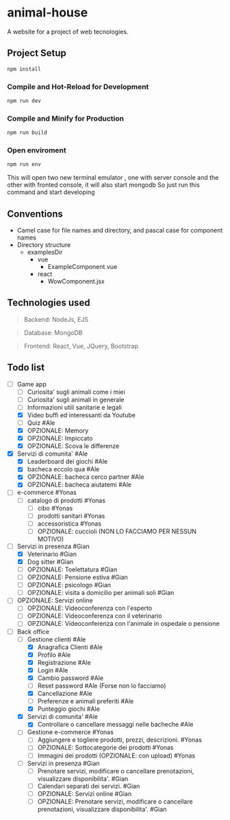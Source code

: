 # animal-house

A website for a project of web tecnologies.

## Project Setup

```sh
npm install
```

### Compile and Hot-Reload for Development

```sh
npm run dev
```

### Compile and Minify for Production

```sh
npm run build
```

### Open enviroment

```sh
npm run env
```

This will open two new terminal emulator , one with server console and the other
with fronted console, it will also start mongodb 
So just run this command and start developing

<!-- TODO: Explain how to deploy the project -->

## Conventions

- Camel case for file names and directory, and pascal case for component names
- Directory structure
  - examplesDir
    - vue
      - ExampleComponent.vue
    - react
      - WowComponent.jsx

## Technologies used

> Backend: NodeJs, EJS

> Database: MongoDB

> Frontend: React, Vue, JQuery, Bootstrap

## Todo list

- [ ] Game app
  - [ ] Curiosita' sugli animali come i miei
  - [ ] Curiosita' sugli animali in generale
  - [ ] Informazioni utili sanitarie e legali
  - [x] Video buffi ed interessanti da Youtube
  - [ ] Quiz #Ale
  - [x] OPZIONALE: Memory
  - [x] OPZIONALE: Impiccato
  - [x] OPZIONALE: Scova le differenze
- [x] Servizi di comunita' #Ale
  - [x] Leaderboard dei giochi #Ale
  - [x] bacheca eccolo qua #Ale
  - [x] OPZIONALE: bacheca cerco partner #Ale
  - [x] OPZIONALE: bacheca aiutatemi #Ale
- [ ] e-commerce #Yonas
  - [ ] catalogo di prodotti #Yonas
    - [ ] cibo #Yonas
    - [ ] prodotti sanitari #Yonas
    - [ ] accessoristica #Yonas
    - [ ] OPZIONALE: cuccioli (NON LO FACCIAMO PER NESSUN MOTIVO)
- [ ] Servizi in presenza #Gian
  - [X] Veterinario #Gian
  - [X] Dog sitter #Gian
  - [ ] OPZIONALE: Toelettatura #Gian
  - [ ] OPZIONALE: Pensione estiva #Gian
  - [ ] OPZIONALE: psicologo #Gian
  - [ ] OPZIONALE: visita a domicilio per animali soli #Gian
- [ ] OPZIONALE: Servizi online
  - [ ] OPZIONALE: Videoconferenza con l'esperto
  - [ ] OPZIONALE: Videoconferenza con il veterinario
  - [ ] OPZIONALE: Videoconferenza con l'animale in ospedale o pensione
- [ ] Back office
  - [ ] Gestione clienti #Ale
    - [x] Anagrafica Clienti #Ale
    - [x] Profilo #Ale
    - [x] Registrazione #Ale
    - [x] Login #Ale
    - [x] Cambio password #Ale
    - [ ] Reset password #Ale (Forse non lo facciamo)
    - [x] Cancellazione #Ale
    - [ ] Preferenze e animali preferiti #Ale
    - [x] Punteggio giochi #Ale
  - [x] Servizi di comunita' #Ale
    - [x] Controllare o cancellare messaggi nelle bacheche #Ale
  - [ ] Gestione e-commerce #Yonas
    - [ ] Aggiungere e togliere prodotti, prezzi, descrizioni. #Yonas
    - [ ] OPZIONALE: Sottocategorie dei prodotti #Yonas
    - [ ] Immagini dei prodotti (OPZIONALE:  con upload) #Yonas
  - [ ] Servizi in presenza #Gian
    - [ ] Prenotare servizi, modificare o cancellare prenotazioni, visualizzare disponibilita'. #Gian
    - [ ] Calendari separati dei servizi. #Gian
    - [ ] OPZIONALE: Servizi online #Gian
    - [ ] OPZIONALE: Prenotare servizi, modificare o cancellare prenotazioni, visualizzare disponibilita'. #Gian
